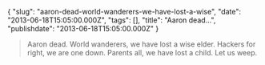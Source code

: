 {
    "slug": "aaron-dead-world-wanderers-we-have-lost-a-wise",
    "date": "2013-06-18T15:05:00.000Z",
    "tags": [],
    "title": "Aaron dead...",
    "publishdate": "2013-06-18T15:05:00.000Z"
}


> Aaron dead. World wanderers, we have lost a wise elder. Hackers for
> right, we are one down. Parents all, we have lost a child. Let us
> weep.

